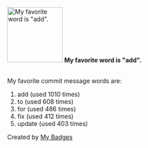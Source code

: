 <img src="https://github.com/my-badges/my-badges/blob/master/src/all-badges/favorite-word/favorite-word.png?raw=true" alt="My favorite word is &quot;add&quot;." title="My favorite word is &quot;add&quot;." width="128">
<strong>My favorite word is &quot;add&quot;.</strong>
<br><br>

My favorite commit message words are:

1. add (used 1010 times)
2. to (used 608 times)
3. for (used 486 times)
4. fix (used 412 times)
5. update (used 403 times)


Created by <a href="https://github.com/my-badges/my-badges">My Badges</a>